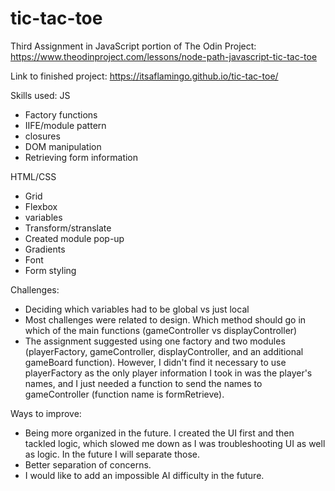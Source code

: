 # tic-tac-toe

Third Assignment in JavaScript portion of The Odin Project:
https://www.theodinproject.com/lessons/node-path-javascript-tic-tac-toe

Link to finished project:
https://itsaflamingo.github.io/tic-tac-toe/

Skills used: JS

-   Factory functions
-   IIFE/module pattern
-   closures
-   DOM manipulation
-   Retrieving form information

HTML/CSS

-   Grid
-   Flexbox
-   variables
-   Transform/stranslate
-   Created module pop-up
-   Gradients
-   Font
-   Form styling

Challenges:

-   Deciding which variables had to be global vs just local
-   Most challenges were related to design. Which method should go in which of the main functions (gameController vs displayController)
-   The assignment suggested using one factory and two modules (playerFactory, gameController, displayController, and an additional gameBoard function). However, I didn't find it necessary to use playerFactory as the only player information I took in was the player's names, and I just needed a function to send the names to gameController (function name is formRetrieve).

Ways to improve:

-   Being more organized in the future. I created the UI first and then tackled logic, which slowed me down as I was troubleshooting UI as well as logic. In the future I will separate those.
-   Better separation of concerns.
-   I would like to add an impossible AI difficulty in the future.
